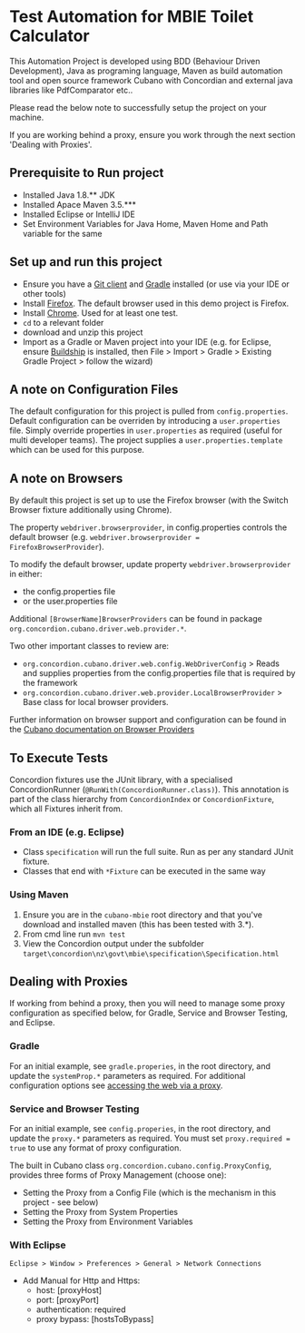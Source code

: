 # Test Automation for MBIE Toilet Calculator

This Automation Project is developed using BDD (Behaviour Driven Development), Java as programing language, Maven as build automation tool and open source framework Cubano with Concordian and external java libraries like PdfComparator etc..

Please read the below note to successfully setup the project on your machine.

If you are working behind a proxy, ensure you work through the next section 'Dealing with Proxies'.   


## Prerequisite to Run project
* Installed Java 1.8.** JDK
* Installed Apace Maven 3.5.***
* Installed Eclipse or IntelliJ IDE
* Set Environment Variables for Java Home, Maven Home and Path variable for the same


## Set up and run this project  
* Ensure you have a [Git client](https://git-scm.com/downloads) and [Gradle](https://gradle.org/) installed (or use via your IDE or other tools)
* Install [Firefox](https://www.mozilla.org/en-US/firefox/new/).  The default browser used in this demo project is Firefox.
* Install [Chrome](https://www.google.com/chrome/).  Used for at least one test.
* `cd` to a relevant folder
*  download and unzip this project
* Import as a Gradle or Maven project into your IDE (e.g. for Eclipse, ensure [Buildship](http://www.eclipse.org/buildship) is installed, then File > Import > Gradle > Existing Gradle Project > follow the wizard)

## A note on Configuration Files
The default configuration for this project is pulled from `config.properties`.  Default configuration can be overriden by introducing a `user.properties` file.  Simply override properties in `user.properties` as required (useful for multi developer teams).  The project supplies a `user.properties.template` which can be used for this purpose.

## A note on Browsers
By default this project is set up to use the Firefox browser (with the Switch Browser fixture additionally using Chrome).

The property `webdriver.browserprovider`, in config.properties controls the default browser (e.g. `webdriver.browserprovider = FirefoxBrowserProvider`).

To modify the default browser, update property `webdriver.browserprovider` in either:
* the config.properties file
* or the user.properties file

Additional `[BrowserName]BrowserProviders` can be found in package `org.concordion.cubano.driver.web.provider.*`. 

Two other important classes to review are:
* `org.concordion.cubano.driver.web.config.WebDriverConfig` > Reads and supplies properties from the config.properties file that is required by the framework
* `org.concordion.cubano.driver.web.provider.LocalBrowserProvider` > Base class for local browser providers.

Further information on browser support and configuration can be found in the [Cubano documentation on Browser Providers](https://concordion.org/cubano/browser/providers)

## To Execute Tests
Concordion fixtures use the JUnit library, with a specialised ConcordionRunner (`@RunWith(ConcordionRunner.class)`).  This annotation is part of the class hierarchy from `ConcordionIndex` or `ConcordionFixture`, which all Fixtures inherit from.

### From an IDE (e.g. Eclipse)
* Class `specification` will run the full suite.  Run as per any standard JUnit fixture.
* Classes that end with `*Fixture` can be executed in the same way


### Using Maven
1. Ensure you are in the `cubano-mbie` root directory and that you've download and installed maven (this has been tested with 3.*).
1. From cmd line run `mvn test`
1. View the Concordion output under the subfolder
`target\concordion\nz\govt\mbie\specification\Specification.html`

## Dealing with Proxies
If working from behind a proxy, then you will need to manage some proxy configuration as specified below, for Gradle, Service and Browser Testing, and Eclipse.

### Gradle
For an initial example, see `gradle.properies`, in the root directory, and update the `systemProp.*` parameters as required. For additional configuration options see [accessing the web via a proxy](https://docs.gradle.org/current/userguide/build_environment.html#sec:accessing_the_web_via_a_proxy).

### Service and Browser Testing
For an initial example, see `config.properies`, in the root directory, and update the `proxy.*` parameters as required. You must set `proxy.required = true` to use any format of proxy configuration. 

The built in Cubano class `org.concordion.cubano.config.ProxyConfig`, provides three forms of Proxy Management (choose one):
* Setting the Proxy from a Config File (which is the mechanism in this project - see below)
* Setting the Proxy from System Properties
* Setting the Proxy from  Environment Variables


### With Eclipse
`Eclipse > Window > Preferences > General > Network Connections`

* Add Manual for Http and Https: 
  * host: [proxyHost]
  * port: [proxyPort]
  * authentication: required
  * proxy bypass: [hostsToBypass]

